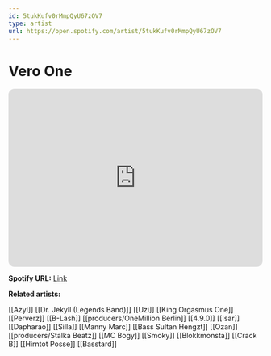 ```yaml
---
id: 5tukKufv0rMmpQyU67zOV7
type: artist
url: https://open.spotify.com/artist/5tukKufv0rMmpQyU67zOV7
---
```

# Vero One

<iframe style="border-radius:12px" src="https://open.spotify.com/embed/artist/5tukKufv0rMmpQyU67zOV7" width="100%" height="352" frameBorder="0" allowfullscreen="" allow="autoplay; clipboard-write; encrypted-media; fullscreen; picture-in-picture" loading="lazy"></iframe>

**Spotify URL:** [Link](https://open.spotify.com/artist/5tukKufv0rMmpQyU67zOV7)

**Related artists:**

[[Azyl]]
[[Dr. Jekyll (Legends Band)]]
[[Uzi]]
[[King Orgasmus One]]
[[Perverz]]
[[B-Lash]]
[[producers/OneMillion Berlin]]
[[4.9.0]]
[[Isar]]
[[Dapharao]]
[[Silla]]
[[Manny Marc]]
[[Bass Sultan Hengzt]]
[[Ozan]]
[[producers/Stalka Beatz]]
[[MC Bogy]]
[[Smoky]]
[[Blokkmonsta]]
[[Crack B]]
[[Hirntot Posse]]
[[Basstard]]
